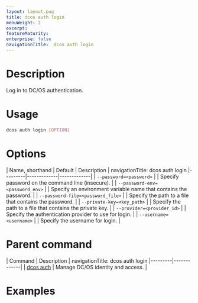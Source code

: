 ```yaml
---
layout: layout.pug
title: dcos auth login
menuWeight: 2
excerpt:
featureMaturity:
enterprise: false
navigationTitle:  dcos auth login
---
```


<!-- This source repo for this topic is https://github.com/dcos/dcos-docs -->


# Description
Log in to DC/OS authentication. 

# Usage

```bash
dcos auth login [OPTION]
```

# Options

| Name, shorthand | Default | Description |
navigationTitle:  dcos auth login
|---------|-------------|-------------|
| `--password=<password>`   |             | Specify password on the command line (insecure). |
| `--password-env=<password_env>`   |             | Specify an environment variable name that contains the password. |
| `--password-file=<password_file>`   |             | Specify the path to a file that contains the password. |
| `--private-key=<key_path>`   |             | Specify the path to a file that contains the private key. |
| `--provider=<provider_id>`   |             | Specify the authentication provider to use for login. |
| `--username=<username>`   |             | Specify the username for login. |

# Parent command

| Command | Description |
navigationTitle:  dcos auth login
|---------|-------------|
| [dcos auth](/docs/1.9/cli/command-reference/dcos-auth/) |  Manage DC/OS identity and access. |

# Examples
